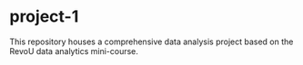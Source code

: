 # project-1
This repository houses a comprehensive data analysis project based on the RevoU data analytics mini-course.
